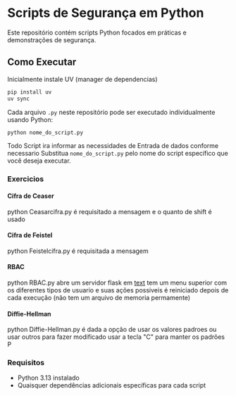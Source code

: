 # Scripts de Segurança em Python

Este repositório contém scripts Python focados em práticas e demonstrações de segurança.

## Como Executar

Inicialmente instale UV (manager de dependencias)

```bash
pip install uv
uv sync
````

Cada arquivo `.py` neste repositório pode ser executado individualmente usando Python:

```bash
python nome_do_script.py
```

Todo Script ira informar as necessidades de Entrada de dados conforme necessario
Substitua `nome_do_script.py` pelo nome do script específico que você deseja executar.

### Exercicios

#### Cifra de Ceaser

python Ceasarcifra.py
é requisitado a mensagem e o quanto de shift é usado

#### Cifra de Feistel

python Feistelcifra.py
é requisitada a mensagem

#### RBAC

python RBAC.py
abre um servidor flask em [text](http://127.0.0.1:5000)
tem um menu superior com os diferentes tipos de usuario e suas ações possiveis
é reiniciado depois de cada execução (não tem um arquivo de memoria permamente)

#### Diffie-Hellman

python Diffie-Hellman.py
é dada a opção de usar os valores padroes ou usar outros
para fazer modificado usar a tecla "C"
para manter os padrões P

### Requisitos

- Python 3.13 instalado
- Quaisquer dependências adicionais específicas para cada script
